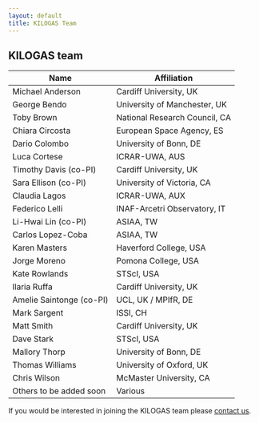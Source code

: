 ```yaml
---
layout: default
title: KILOGAS Team
---
```


## KILOGAS team

| Name      				| Affiliation                   |
| ----------- 				| ----------- 				    |
| Michael Anderson 			| Cardiff University, UK		|
| George Bendo				| University of Manchester, UK	|
| Toby Brown				| National Research Council, CA |
| Chiara Circosta			| European Space Agency, ES 	|
| Dario Colombo				| University of Bonn, DE 		|
| Luca Cortese				| ICRAR-UWA, AUS				|	
| Timothy Davis (co-PI) 	| Cardiff University, UK        |
| Sara Ellison  (co-PI)    	| University of Victoria, CA    |
| Claudia Lagos				| ICRAR-UWA, AUX				|
| Federico Lelli 			| INAF-Arcetri Observatory, IT 	|
| Li-Hwai Lin   (co-PI)  	| ASIAA, TW				        |
| Carlos Lopez-Coba			| ASIAA, TW						|
| Karen Masters				| Haverford College, USA		|
| Jorge Moreno				| Pomona College, USA			|
| Kate Rowlands				| STScI, USA					|
| Ilaria Ruffa				| Cardiff University, UK		|
| Amelie Saintonge  (co-PI) | UCL, UK / MPIfR, DE       	|
| Mark Sargent				| ISSI, CH						|
| Matt Smith				| Cardiff University, UK		|
| Dave Stark				| STScI, USA					|
| Mallory Thorp				| University of Bonn, DE 		|
| Thomas Williams			| University of Oxford, UK		|
| Chris Wilson				| McMaster University, CA 		|
| Others to be added soon   | Various			       	    |



If you would be interested in joining the KILOGAS team please [contact us](/contact/).

